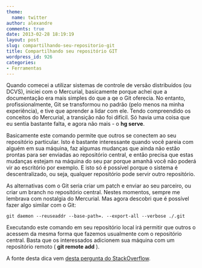 ```yaml
---
theme:
  name: twitter
author: alexandre
comments: true
date: 2013-02-28 18:19:19
layout: post
slug: compartilhando-seu-repositorio-git
title: Compartilhando seu repositório GIT
wordpress_id: 926
categories:
- Ferramentas
---
```


Quando comecei a utilizar sistemas de controle de versão distribuídos (ou DCVS), iniciei com o Mercurial, basicamente porque achei que a documentação era mais simples do que a qe o Git oferecia. No entanto, profissionalmente, Git se transformou no padrão (pelo menos na minha experiência), e tive que aprender a lidar com ele. Tendo compreendido os conceitos do Mercurial, a transição não foi difícil. Só havia uma coisa que eu sentia bastante falta, e agora não mais - o **hg serve**.

Basicamente este comando permite que outros se conectem ao seu repositório particular. Isto é bastante interessante quando você pareia com alguém em sua máquina, faz algumas mudanças que ainda não estão prontas para ser enviadas ao repositório central, e então precisa que estas mudanças estejam na máquina do seu par porque amanhã você não poderá vir ao escritório por exemplo. E isto só é possível porque o sistema é descentralizado, ou seja, qualquer repositório pode servir outro repositório.

As alternativas com o Git seria criar um patch e enviar ao seu parceiro, ou criar um branch no repositório central. Nestes momentos, sempre me lembrava com nostalgia do Mercurial. Mas agora descobri que é possível fazer algo similar com o Git:

    git daemon --reuseaddr --base-path=. --export-all --verbose ./.git

Executando este comando em seu repositório local irá permitir que outros o acessem da mesma forma que fazemos usualmente com o repositório central. Basta que os interessados adicionem sua máquina com um repositório remoto ( **git remote add** ).

A fonte desta dica vem [desta pergunta do StackOverflow](http://stackoverflow.com/questions/377213/git-serve-i-would-like-it-that-simple).
